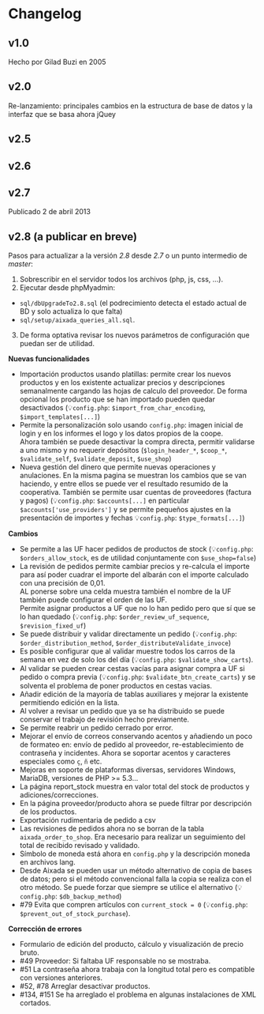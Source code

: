 Changelog
=========

v1.0
----
Hecho por Gilad Buzi en 2005
 

v2.0
----
Re-lanzamiento: principales cambios en la estructura de base de datos y la interfaz que se basa ahora jQuey

v2.5
----

v2.6
----

v2.7
----
Publicado 2 de abril 2013

v2.8 (a publicar en breve)
----
Pasos para actualizar a la versión *2.8* desde *2.7* o un punto intermedio de *master*:
 1. Sobrescribir en el servidor todos los archivos (php, js, css, ...).
 2. Ejecutar desde phpMyadmin:
   * `sql/dbUpgradeTo2.8.sql` (el podrecimiento detecta el estado actual de BD y solo actualiza lo que falta)
   * `sql/setup/aixada_queries_all.sql`. 
 3. De forma optativa revisar los nuevos parámetros de configuración que puedan ser de utilidad.

**Nuevas funcionalidades**
* Importación productos usando platillas: permite crear los nuevos productos y en los existente actualizar precios y descripciones semanalmente cargando las hojas de calculo del proveedor. De forma opcional los producto que se han importado pueden quedar desactivados (:bulb:`config.php`: `$import_from_char_encoding`, `$import_templates[...]`)
* Permite la personalización solo usando `config.php`: imagen inicial de login y en los informes el logo y los datos propios de la coope.   
Ahora también se puede desactivar la compra directa, permitir validarse a uno mismo y no requerir depósitos (`$login_header_*`, `$coop_*`, `$validate_self`, `$validate_deposit`, `$use_shop`)
* Nueva gestión del dinero que permite nuevas operaciones y anulaciones. En la misma pagina se muestran los cambios que se van haciendo, y entre ellos se puede ver el resultado resumido de la cooperativa. También se permite usar cuentas de proveedores (factura y pagos) (:bulb:`config.php`: `$accounts[...]` en particular `$accounts['use_providers']` y se permite pequeños ajustes en la presentación de importes y fechas :bulb:`config.php`: `$type_formats[...]`)

**Cambios**
* Se permite a las UF hacer pedidos de productos de stock (:bulb:`config.php`: `$orders_allow_stock`, es de utilidad conjuntamente con `$use_shop=false`)
* La revisión de pedidos permite cambiar precios y re-calcula el importe para así poder cuadrar el importe del albarán con el importe calculado con una precisión de 0,01.   
AL ponerse sobre una celda muestra también el nombre de la UF también puede configurar el orden de las UF.   
Permite asignar productos a UF que no lo han pedido pero que sí que se lo han quedado (:bulb:`config.php`: `$order_review_uf_sequence`, `$revision_fixed_uf`)
* Se puede distribuir y validar directamente un pedido (:bulb:`config.php`: `$order_distribution_method`, `$order_distributeValidate_invoce`)
* Es posible configurar que al validar muestre todos los carros de la semana en vez de solo los del día (:bulb:`config.php`: `$validate_show_carts`).
* Al validar se pueden crear cestas vacías para asignar compra a UF si pedido o compra previa (:bulb:`config.php`: `$validate_btn_create_carts`) y se solventa el problema de poner productos en cestas vacias.
* Añadir edición de la mayoría de tablas auxiliares y mejorar la existente permitiendo edición en la lista.
* Al volver a revisar un pedido que ya se ha distribuido se puede conservar el trabajo de revisión hecho previamente.
* Se permite reabrir un pedido cerrado por error.
* Mejorar el envío de correos conservando acentos y añadiendo un poco de formateo en: envío de pedido al proveedor, re-establecimiento de contraseña y incidentes. Ahora se soportar acentos y caracteres especiales como `ç`, `ñ` etc.
* Mejoras en soporte de plataformas diversas, servidores Windows, MariaDB, versiones de PHP >= 5.3...
* La página report_stock muestra en valor total del stock de productos y adiciones/correcciones.
* En la página proveedor/producto ahora se puede filtrar por descripción de los productos.
* Exportación rudimentaria de pedido a csv
* Las revisiones de pedidos ahora no se borran de la tabla `aixada_order_to_shop`. Era necesario para realizar un seguimiento del total de recibido revisado y validado.
* Símbolo de moneda está ahora en `config.php` y la descripción moneda en archivos lang.
* Desde Aixada se pueden usar un método alternativo de copia de bases de datos; pero si el método convencional falla la copia se realiza con el otro método.   Se puede forzar que siempre se utilice el alternativo (:bulb:`config.php`: `$db_backup_method`)
* #79 Evita que compren artículos con `current_stock = 0` (:bulb:`config.php`: `$prevent_out_of_stock_purchase`).

**Corrección de errores**
* Formulario de edición del producto, cálculo y visualización de precio bruto.
* #49 Proveedor: Si faltaba UF responsable no se mostraba.
* #51 La contraseña ahora trabaja con la longitud total pero es compatible con versiones anteriores.
* #52, #78 Arreglar desactivar productos.
* #134, #151 Se ha arreglado el problema en algunas instalaciones de XML cortados.


